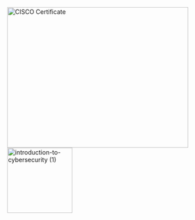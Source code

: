 <img width="417" height="323" alt="CISCO Certificate" src="https://github.com/user-attachments/assets/c977850d-264a-4ed0-ac75-43868cf6b93c" />
<img width="150" height="150" alt="introduction-to-cybersecurity (1)" src="https://github.com/user-attachments/assets/8cefee61-6f51-4636-aaa3-5a5eae0dfaa6" />

